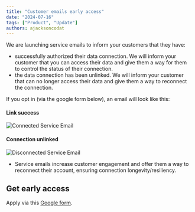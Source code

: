 ```yaml
---
title: "Customer emails early access"
date: "2024-07-16"
tags: ["Product", "Update"]
authors: ajacksoncodat
---
```


We are launching service emails to inform your customers that they have:

 - successfully authorized their data connection. We will inform your customer that you can access their data and give them a way for them to control the status of their connection.
 - the data connection has been unlinked. We will inform your customer that can no longer access their data and give them a way to reconnect the connection.

<!--truncate-->

If you opt in (via the google form below), an email will look like this:

#### Link success
![Connected Service Email](/img/updates/20240716-email-connect.png)

#### Connection unlinked 
![Disconnected Service Email](/img/updates/20240716-email-disconnect.png)

- Service emails increase customer engagement and offer them a way to reconnect their account, ensuring connection longevity/resiliency.

## Get early access

Apply via this [Google form](https://forms.gle/1RhYZJ4UBZi9Rqoo9).

